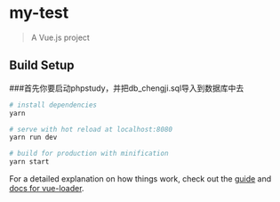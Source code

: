 # my-test

> A Vue.js project

## Build Setup

###首先你要启动phpstudy，并把db_chengji.sql导入到数据库中去
``` bash
# install dependencies
yarn

# serve with hot reload at localhost:8080
yarn run dev

# build for production with minification
yarn start

`````

For a detailed explanation on how things work, check out the [guide](http://vuejs-templates.github.io/webpack/) and [docs for vue-loader](http://vuejs.github.io/vue-loader).
